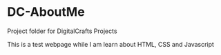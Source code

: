 # DC-AboutMe
Project folder for DigitalCrafts Projects

This is a test webpage while I am learn about HTML, CSS and Javascript

